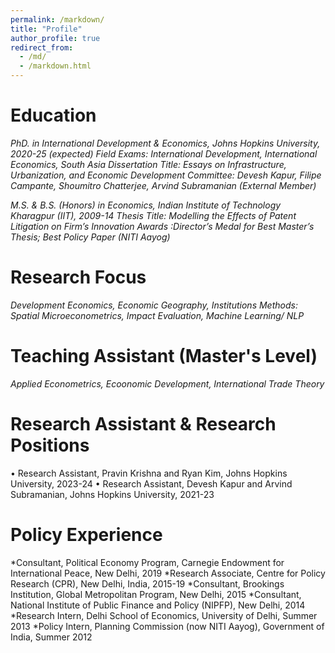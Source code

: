 ```yaml
---
permalink: /markdown/
title: "Profile"
author_profile: true
redirect_from: 
  - /md/
  - /markdown.html
---
```

# Education
*PhD. in International Development & Economics, Johns Hopkins University, 2020-25 (expected)*
*Field Exams: International Development, International Economics, South Asia*
*Dissertation Title: Essays on Infrastructure, Urbanization, and Economic Development*
*Committee: Devesh Kapur, Filipe Campante, Shoumitro Chatterjee, Arvind Subramanian (External Member)*

*M.S. & B.S. (Honors) in Economics, Indian Institute of Technology Kharagpur (IIT), 2009-14*
*Thesis Title: Modelling the Effects of Patent Litigation on Firm’s Innovation*
*Awards :Director’s Medal for Best Master’s Thesis; Best Policy Paper (NITI Aayog)*

# Research Focus
*Development Economics, Economic Geography, Institutions* 
*Methods: Spatial Microeconometrics, Impact Evaluation, Machine Learning/ NLP*  
# Teaching Assistant (Master's Level)
*Applied Econometrics, Ecoonomic Development, International Trade Theory*

# Research Assistant  & Research Positions
• Research Assistant, Pravin Krishna and Ryan Kim, Johns Hopkins University, 2023-24
• Research Assistant, Devesh Kapur and Arvind Subramanian, Johns Hopkins University, 2021-23

# Policy Experience
*Consultant, Political Economy Program, Carnegie Endowment for International Peace, New Delhi, 2019
*Research Associate, Centre for Policy Research (CPR), New Delhi, India, 2015-19
*Consultant, Brookings Institution, Global Metropolitan Program, New Delhi, 2015
*Consultant, National Institute of Public Finance and Policy (NIPFP), New Delhi, 2014
*Research Intern, Delhi School of Economics, University of Delhi, Summer 2013
*Policy Intern, Planning Commission (now NITI Aayog), Government of India, Summer 2012
